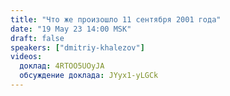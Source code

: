 ```yaml
---
title: "Что же произошло 11 сентября 2001 года"
date: "19 May 23 14:00 MSK"
draft: false
speakers: ["dmitriy-khalezov"]
videos:
  доклад: 4RTOO5UOyJA
  обсуждение доклада: JYyx1-yLGCk
---
```

